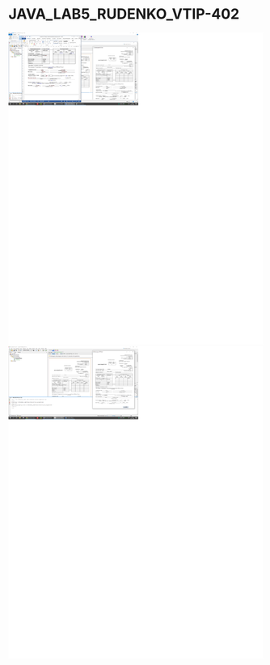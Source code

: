# JAVA_LAB5_RUDENKO_VTIP-402
![image](https://github.com/harvey133/JAVA_LAB5_RUDENKO_VTIP-402/blob/main/screenshot2.png)
![image](https://github.com/harvey133/JAVA_LAB5_RUDENKO_VTIP-402/blob/main/screenshot1.png)
